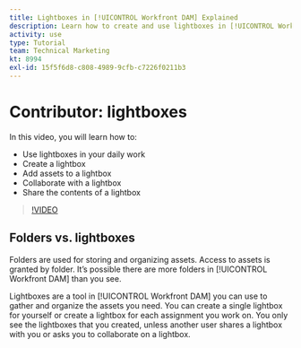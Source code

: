 ```yaml
---
title: Lightboxes in [!UICONTROL Workfront DAM] Explained
description: Learn how to create and use lightboxes in [!UICONTROL Workfront DAM].
activity: use
type: Tutorial
team: Technical Marketing
kt: 8994
exl-id: 15f5f6d8-c808-4989-9cfb-c7226f0211b3
---
```

# Contributor: lightboxes

In this video, you will learn how to:

* Use lightboxes in your daily work
* Create a lightbox
* Add assets to a lightbox
* Collaborate with a lightbox
* Share the contents of a lightbox

>[!VIDEO](https://video.tv.adobe.com/v/335254/?quality=12)

## Folders vs. lightboxes

Folders are used for storing and organizing assets. Access to assets is granted by folder. It’s possible there are more folders in [!UICONTROL Workfront DAM] than you see.

Lightboxes are a tool in [!UICONTROL Workfront DAM] you can use to gather and organize the assets you need. You can create a single lightbox for yourself or create a lightbox for each assignment you work on. You only see the lightboxes that you created, unless another user shares a lightbox with you or asks you to collaborate on a lightbox.
